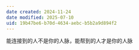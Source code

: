 ```yaml
---
date created: 2024-11-24
date modified: 2025-07-10
uid: 19b47be6-b70d-4634-aebc-b5b2a9d894f2
---
```


能连接到的人不是你的人脉，能帮到的人才是你的人脉
